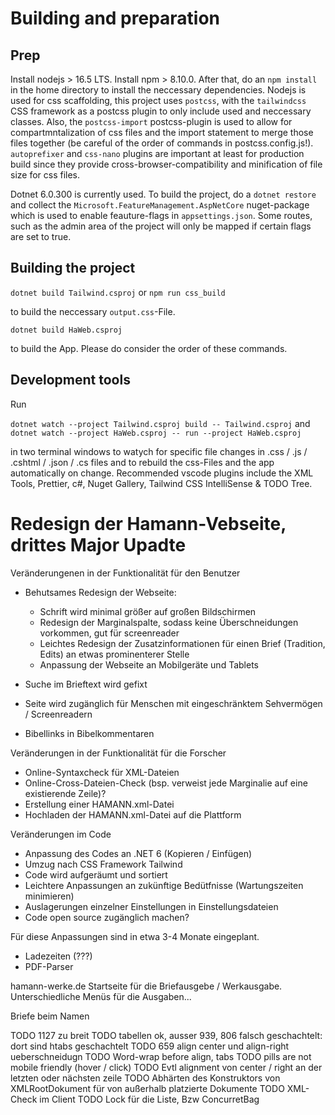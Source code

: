 # Building and preparation

## Prep
Install nodejs > 16.5 LTS. Install npm > 8.10.0. After that, do an `npm install` in the home directory to install the neccessary dependencies.
Nodejs is used for css scaffolding, this project uses `postcss`, with the `tailwindcss` CSS framework as a postcss plugin to only include used and neccessary classes. Also, the `postcss-import` postcss-plugin is used to allow for compartmntalization of css files and the import statement to merge those files together (be careful of the order of commands in postcss.config.js!). `autoprefixer` and `css-nano` plugins are important at least for production build since they provide cross-browser-compatibility and minification of file size for css files.

Dotnet 6.0.300 is currently used. To build the project, do a `dotnet restore` and collect the `Microsoft.FeatureManagement.AspNetCore` nuget-package which is used to enable feauture-flags in `appsettings.json`. Some routes, such as the admin area of the project will only be mapped if certain flags are set to true.

## Building the project 

`dotnet build Tailwind.csproj` or `npm run css_build`

to build the neccessary `output.css`-File.

`dotnet build HaWeb.csproj`

to build the App. Please do consider the order of these commands.

## Development tools

Run

`dotnet watch --project Tailwind.csproj build -- Tailwind.csproj` and
`dotnet watch --project HaWeb.csproj -- run --project HaWeb.csproj`

in two terminal windows to watych for specific file changes in .css / .js / .cshtml / .json / .cs files and to rebuild the css-Files and the app automatically on change.
Recommended vscode plugins include the XML Tools, Prettier, c#, Nuget Gallery, Tailwind CSS IntelliSense & TODO Tree.




# Redesign der Hamann-Vebseite, drittes Major Upadte
Veränderungenen in der Funktionalität für den Benutzer
- Behutsames Redesign der Webseite:
    - Schrift wird minimal größer auf großen Bildschirmen
    - Redesign der Marginalspalte, sodass keine Überschneidungen vorkommen, gut für screenreader
    - Leichtes Redesign der Zusatzinformationen für einen Brief (Tradition, Edits) an etwas prominenterer Stelle
    - Anpassung der Webseite an Mobilgeräte und Tablets

- Suche im Brieftext wird gefixt
- Seite wird zugänglich für Menschen mit eingeschränktem Sehvermögen / Screenreadern
- Bibellinks in Bibelkommentaren

Veränderungen in der Funktionalität für die Forscher
- Online-Syntaxcheck für XML-Dateien
- Online-Cross-Dateien-Check (bsp. verweist jede Marginalie auf eine existierende Zeile)?
- Erstellung einer HAMANN.xml-Datei
- Hochladen der HAMANN.xml-Datei auf die Plattform

Veränderungen im Code
- Anpassung des Codes an .NET 6 (Kopieren / Einfügen)
- Umzug nach CSS Framework Tailwind 
- Code wird aufgeräumt und sortiert
- Leichtere Anpassungen an zukünftige Bedütfnisse (Wartungszeiten minimieren)
- Auslagerungen einzelner Einstellungen in Einstellungsdateien
- Code open source zugänglich machen?

Für diese Anpassungen sind in etwa 3-4 Monate eingeplant.
- Ladezeiten (???)
- PDF-Parser

hamann-werke.de
Startseite für die Briefausgebe / Werkausgabe. Unterschiedliche Menüs für die Ausgaben...

Briefe beim Namen

TODO 1127 zu breit
TODO tabellen ok, ausser 939, 806 falsch geschachtelt: dort sind htabs geschachtelt
TODO 659 align center und align-right ueberschneidugn
TODO Word-wrap before align, tabs
TODO pills are not mobile friendly (hover / click)
TODO Evtl alignment von center / right an der letzten oder nächsten zeile
TODO Abhärten des Konstruktors von XMLRootDokument für von außerhalb platzierte Dokumente
TODO XML-Check im Client
TODO Lock für die Liste, Bzw ConcurretBag